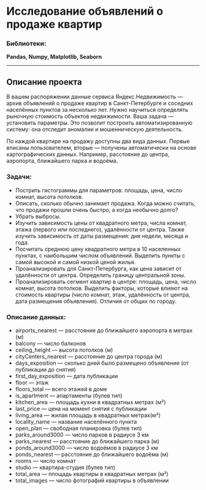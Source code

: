 # Исследование объявлений о продаже квартир

### Библиотеки:
**Pandas, Numpy, Matplotlib, Seaborn**

---
## Описание проекта
В вашем распоряжении данные сервиса Яндекс.Недвижимость — архив объявлений о продаже квартир в Санкт-Петербурге и соседних населённых пунктов за несколько лет.
Нужно научиться определять рыночную стоимость объектов недвижимости. Ваша задача — установить параметры.
Это позволит построить автоматизированную систему: она отследит аномалии и мошенническую деятельность. 

По каждой квартире на продажу доступны два вида данных.
Первые вписаны пользователем, вторые — получены автоматически на основе картографических данных.
Например, расстояние до центра, аэропорта, ближайшего парка и водоёма.

### Задачи:
- Пострить гистограммы для параметров: площадь, цена, число комнат, высота потолков.
- Описать, сколько обычно занимает продажа. Когда можно считать, что продажи прошли очень быстро, а когда необычно долго?
- Убрать выбросы.
- Изучить зависимость цены от квадратного метра, числа комнат, этажа (первого или последнего), удалённости от центра. Также изучить зависимость от даты размещения: дня недели, месяца и года.
- Посчитать среднюю цену квадратного метра в 10 населенных пунктах, с наибольшим числом объявлений. Выделить пункты с самой высокой и самой низкой ценой жилья.
- Проанализировать для Санкт-Петербурга, как цена зависит от удалённости от центра. Определить границу центральной зоны.
- Проанализировать сегмент квартир в центре: площадь, цена, число комнат, высота потолков. Выделить факторы, которые влияют на стоимость квартиры (число комнат, этаж, удалённость от центра, дата размещения объявления). Отличия от общих по городу.


### Описание данных:
- airports_nearest — расстояние до ближайшего аэропорта в метрах (м)
- balcony — число балконов
- ceiling_height — высота потолков (м)
- cityCenters_nearest — расстояние до центра города (м)
- days_exposition — сколько дней было размещено объявление (от публикации до снятия)
- first_day_exposition — дата публикации
- floor — этаж
- floors_total — всего этажей в доме
- is_apartment — апартаменты (булев тип)
- kitchen_area — площадь кухни в квадратных метрах (м²)
- last_price — цена на момент снятия с публикации
- living_area — жилая площадь в квадратных метрах(м²)
- locality_name — название населённого пункта
- open_plan — свободная планировка (булев тип)
- parks_around3000 — число парков в радиусе 3 км
- parks_nearest — расстояние до ближайшего парка (м)
- ponds_around3000 — число водоёмов в радиусе 3 км
- ponds_nearest — расстояние до ближайшего водоёма (м)
- rooms — число комнат
- studio — квартира-студия (булев тип)
- total_area — площадь квартиры в квадратных метрах (м²)
- total_images — число фотографий квартиры в объявлении
